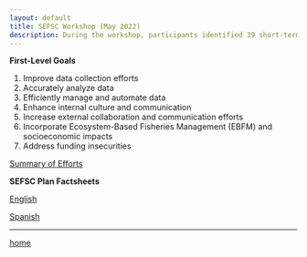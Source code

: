```yaml
---
layout: default
title: SEFSC Workshop (May 2022)
description: During the workshop, participants identified 39 short-term, actionable projects, aka local projects (LPs), nested under 7 long-term goals.
---
```


**First-Level Goals**

1. Improve data collection efforts
2. Accurately analyze data
3. Efficiently manage and automate data
4. Enhance internal culture and communication
5. Increase external collaboration and communication efforts
6. Incorporate Ecosystem-Based Fisheries Management (EBFM) and socioeconomic impacts
7. Address funding insecurities

<a href="SEFSC/SFD-CFB-Caribbean-Strategic-Planning/blob/032761781b10d603e97020252d1187050e1a42b6/.github/workflows/assets/SummaryOfEfforts_SEFSC.pdf" target="_blank">Summary of Efforts</a>

**SEFSC Plan Factsheets**

[English](./SEFSCPlan_English.html)

[Spanish](./SEFSCPlan_Spanish.html)

* * *

[home](./)

